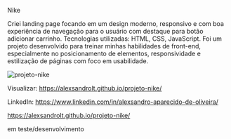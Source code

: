 
Nike



Criei landing page focando em um design moderno, responsivo e com boa experiência de navegação para o usuário com destaque para botão adicionar carrinho. Tecnologias utilizadas: HTML, CSS, JavaScript. Foi um projeto desenvolvido para treinar minhas habilidades de front-end, especialmente no posicionamento de elementos, responsividade e estilização de páginas com foco em usabilidade.



![projeto-nike](https://github.com/user-attachments/assets/52e315d3-52ed-4de7-8a3d-dbc0c3ef0547)


Visualizar: https://alexsandrolt.github.io/projeto-nike/



LinkedIn: https://www.linkedin.com/in/alexsandro-aparecido-de-oliveira/



https://alexsandrolt.github.io/projeto-nike/


em teste/desenvolvimento
